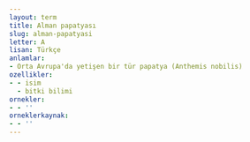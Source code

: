 ```yaml
---
layout: term
title: Alman papatyası
slug: alman-papatyasi
letter: A
lisan: Türkçe
anlamlar:
- Orta Avrupa'da yetişen bir tür papatya (Anthemis nobilis)
ozellikler:
- - isim
  - bitki bilimi
ornekler:
- - ''
orneklerkaynak:
- - ''
---
```

